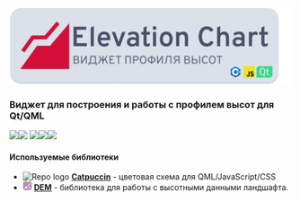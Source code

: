 ![logo](./docs/images/logo_header.png)

### Виджет для построения и работы с профилем высот для Qt/QML

![](https://img.shields.io/badge/Qt-41CD52?style=for-the-badge&logo=qt&logoColor=white)![](https://img.shields.io/badge/C%2B%2B-00599C?style=for-the-badge&logo=c%2B%2B&logoColor=white) ![](https://img.shields.io/badge/CMake-064F8C?style=for-the-badge&logo=cmake&logoColor=white)![](https://img.shields.io/badge/OpenGL-FFFFFF?style=for-the-badge&logo=opengl)![](https://img.shields.io/badge/JavaScript-323330?style=for-the-badge&logo=javascript&logoColor=F7DF1E)

#### Используемые библиотеки

- ![Repo logo](https://avatars.githubusercontent.com/u/93489351?s=16&v=1) [**Catpuccin**](https://github.com/catppuccin/palette) - цветовая схема для QML/JavaScript/CSS
- ![](./docs/images/dem_icon.png) [**DEM**](http://uav.radar-mms.com/gitlab/developers/map/dem) - библиотека для работы с высотными данными ландшафта.
